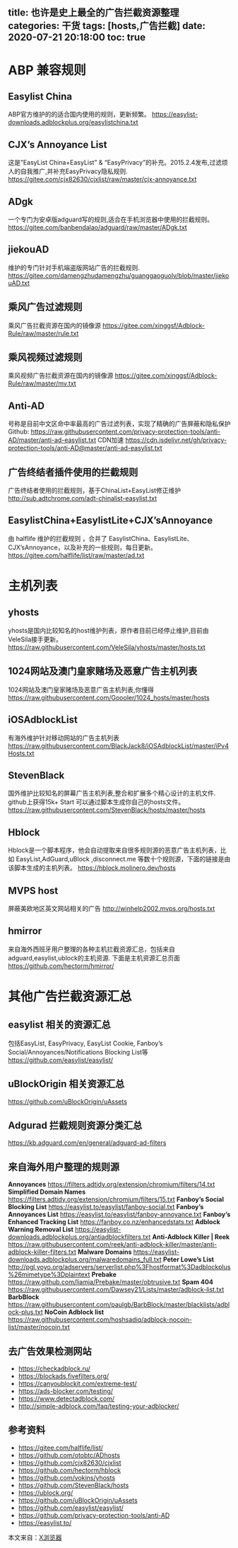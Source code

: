 title: 也许是史上最全的广告拦截资源整理
categories: 干货
tags: [hosts,广告拦截]
date: 2020-07-21 20:18:00
toc: true
---
# ABP 兼容规则
## Easylist China
ABP官方维护的的适合国内使用的规则，更新频繁。
https://easylist-downloads.adblockplus.org/easylistchina.txt
<!-- more -->
## CJX’s Annoyance List
这是”EasyList China+EasyList” & “EasyPrivacy”的补充。2015.2.4发布,过滤烦人的自我推广,并补充EasyPrivacy隐私规则.
https://gitee.com/cjx82630/cjxlist/raw/master/cjx-annoyance.txt

## ADgk
一个专门为安卓版adguard写的规则,适合在手机浏览器中使用的拦截规则。
https://gitee.com/banbendalao/adguard/raw/master/ADgk.txt

## jiekouAD
维护的专门针对手机端盗版网站广告的拦截规则.
https://gitee.com/damengzhudamengzhu/guanggaoguolv/blob/master/jiekouAD.txt

## 乘风广告过滤规则
乘风广告拦截资源在国内的镜像源
https://gitee.com/xinggsf/Adblock-Rule/raw/master/rule.txt

## 乘风视频过滤规则
乘风视频广告拦截资源在国内的镜像源
https://gitee.com/xinggsf/Adblock-Rule/raw/master/mv.txt

## Anti-AD
号称是目前中文区命中率最高的广告过滤列表，实现了精确的广告屏蔽和隐私保护
Github: https://raw.githubusercontent.com/privacy-protection-tools/anti-AD/master/anti-ad-easylist.txt
CDN加速 https://cdn.jsdelivr.net/gh/privacy-protection-tools/anti-AD@master/anti-ad-easylist.txt

## 广告终结者插件使用的拦截规则
广告终结者使用的拦截规则，基于ChinaList+EasyList修正维护
http://sub.adtchrome.com/adt-chinalist-easylist.txt

## EasylistChina+EasylistLite+CJX’sAnnoyance
由 halflife 维护的拦截规则 ，合并了 EasylistChina、EasylistLite、CJX’sAnnoyance，以及补充的一些规则，每日更新。
https://gitee.com/halflife/list/raw/master/ad.txt

# 主机列表
## yhosts
yhosts是国内比较知名的host维护列表，原作者目前已经停止维护,目前由VeleSila接手更新。
https://raw.githubusercontent.com/VeleSila/yhosts/master/hosts.txt

## 1024网站及澳门皇家赌场及恶意广告主机列表
1024网站及澳门皇家赌场及恶意广告主机列表,你懂得
https://raw.githubusercontent.com/Goooler/1024_hosts/master/hosts

## iOSAdblockList
有海外维护针对移动网站的广告主机列表
https://raw.githubusercontent.com/BlackJack8/iOSAdblockList/master/iPv4Hosts.txt

## StevenBlack
国外维护比较知名的屏幕广告主机列表,整合和扩展多个精心设计的主机文件. github上获得15k+ Start 可以通过脚本生成你自己的hosts文件。
https://raw.githubusercontent.com/StevenBlack/hosts/master/hosts

## Hblock
Hblock是一个脚本程序，他会自动提取来自很多规则源的恶意广告主机列表，比如 EasyList,AdGuard,uBlock ,disconnect.me 等数十个规则源，下面的链接是由该脚本生成的主机列表。
https://hblock.molinero.dev/hosts

## MVPS host
屏蔽美欧地区英文网站相关的广告
http://winhelp2002.mvps.org/hosts.txt

## hmirror
来自海外西班牙用户整理的各种主机拦截资源汇总，包括来自adguard,easylist,ublock的主机资源. 下面是主机资源汇总页面
https://github.com/hectorm/hmirror/

# 其他广告拦截资源汇总
## easylist 相关的资源汇总
包括EasyList, EasyPrivacy, EasyList Cookie, Fanboy’s Social/Annoyances/Notifications Blocking List等
https://github.com/easylist/easylist/

## uBlockOrigin 相关资源汇总
https://github.com/uBlockOrigin/uAssets

## Adgurad 拦截规则资源分类汇总
https://kb.adguard.com/en/general/adguard-ad-filters

## 来自海外用户整理的规则源
**Annoyances**
https://filters.adtidy.org/extension/chromium/filters/14.txt
**Simplified Domain Names**
https://filters.adtidy.org/extension/chromium/filters/15.txt
**Fanboy’s Social Blocking List**
https://easylist.to/easylist/fanboy-social.txt
**Fanboy’s Annoyances List**
https://easylist.to/easylist/fanboy-annoyance.txt
**Fanboy’s Enhanced Tracking List**
https://fanboy.co.nz/enhancedstats.txt
**Adblock Warning Removal List**
https://easylist-downloads.adblockplus.org/antiadblockfilters.txt
**Anti-Adblock Killer | Reek**
https://raw.githubusercontent.com/reek/anti-adblock-killer/master/anti-adblock-killer-filters.txt
**Malware Domains**
https://easylist-downloads.adblockplus.org/malwaredomains_full.txt
**Peter Lowe’s List**
http://pgl.yoyo.org/adservers/serverlist.php%3Fhostformat%3Dadblockplus%26mimetype%3Dplaintext
**Prebake**
https://raw.github.com/liamja/Prebake/master/obtrusive.txt
**Spam 404**
https://raw.githubusercontent.com/Dawsey21/Lists/master/adblock-list.txt
**BarbBlock**
https://raw.githubusercontent.com/paulgb/BarbBlock/master/blacklists/adblock-plus.txt
**NoCoin Adblock list**
https://raw.githubusercontent.com/hoshsadiq/adblock-nocoin-list/master/nocoin.txt

## 去广告效果检测网站
- https://checkadblock.ru/
- https://blockads.fivefilters.org/
- https://canyoublockit.com/extreme-test/
- https://ads-blocker.com/testing/
- https://www.detectadblock.com/
- http://simple-adblock.com/faq/testing-your-adblocker/

## 参考资料
- https://gitee.com/halflife/list/
- https://github.com/otobtc/ADhosts
- https://github.com/cjx82630/cjxlist
- https://github.com/hectorm/hblock
- https://github.com/vokins/yhosts
- https://github.com/StevenBlack/hosts
- https://ublock.org/
- https://github.com/uBlockOrigin/uAssets
- https://github.com/easylist/easylist/
- https://github.com/privacy-protection-tools/anti-AD
- https://easylist.to/

本文来自：[X浏览器](https://www.xbext.com/docs/bookmark/the-most-popular-ad-blocking-rules/index.html)